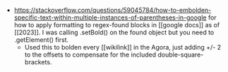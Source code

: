 - https://stackoverflow.com/questions/59045784/how-to-embolden-specific-text-within-multiple-instances-of-parentheses-in-google for how to apply formatting to regex-found blocks in [[google docs]] as of [[2023]]. I was calling .setBold() on the found object but you need to .getElement() first.
  - Used this to bolden every [[wikilink]] in the Agora, just adding +/- 2 to the offsets to compensate for the included double-square-brackets.
